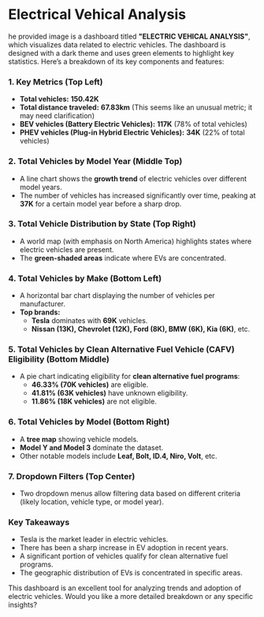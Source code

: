 # Electrical Vehical Analysis

he provided image is a dashboard titled **"ELECTRIC VEHICAL ANALYSIS"**, which visualizes data related to electric vehicles. The dashboard is designed with a dark theme and uses green elements to highlight key statistics. Here’s a breakdown of its key components and features:

### **1. Key Metrics (Top Left)**
- **Total vehicles:** **150.42K**  
- **Total distance traveled:** **67.83km** (This seems like an unusual metric; it may need clarification)
- **BEV vehicles (Battery Electric Vehicles):** **117K** (78% of total vehicles)
- **PHEV vehicles (Plug-in Hybrid Electric Vehicles):** **34K** (22% of total vehicles)

### **2. Total Vehicles by Model Year (Middle Top)**
- A line chart shows the **growth trend** of electric vehicles over different model years.
- The number of vehicles has increased significantly over time, peaking at **37K** for a certain model year before a sharp drop.

### **3. Total Vehicle Distribution by State (Top Right)**
- A world map (with emphasis on North America) highlights states where electric vehicles are present.
- The **green-shaded areas** indicate where EVs are concentrated.

### **4. Total Vehicles by Make (Bottom Left)**
- A horizontal bar chart displaying the number of vehicles per manufacturer.
- **Top brands:**
  - **Tesla** dominates with **69K** vehicles.
  - **Nissan (13K), Chevrolet (12K), Ford (8K), BMW (6K), Kia (6K)**, etc.

### **5. Total Vehicles by Clean Alternative Fuel Vehicle (CAFV) Eligibility (Bottom Middle)**
- A pie chart indicating eligibility for **clean alternative fuel programs**:
  - **46.33% (70K vehicles)** are eligible.
  - **41.81% (63K vehicles)** have unknown eligibility.
  - **11.86% (18K vehicles)** are not eligible.

### **6. Total Vehicles by Model (Bottom Right)**
- A **tree map** showing vehicle models.
- **Model Y and Model 3** dominate the dataset.
- Other notable models include **Leaf, Bolt, ID.4, Niro, Volt**, etc.

### **7. Dropdown Filters (Top Center)**
- Two dropdown menus allow filtering data based on different criteria (likely location, vehicle type, or model year).

### **Key Takeaways**
- Tesla is the market leader in electric vehicles.
- There has been a sharp increase in EV adoption in recent years.
- A significant portion of vehicles qualify for clean alternative fuel programs.
- The geographic distribution of EVs is concentrated in specific areas.

This dashboard is an excellent tool for analyzing trends and adoption of electric vehicles. Would you like a more detailed breakdown or any specific insights?